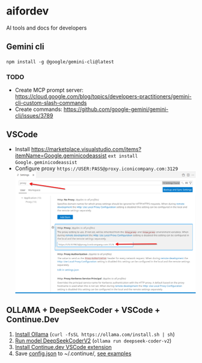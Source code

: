 # aifordev
AI tools and docs for developers

## Gemini cli
`npm install -g @google/gemini-cli@latest`

### TODO 

- Create MCP prompt server: https://cloud.google.com/blog/topics/developers-practitioners/gemini-cli-custom-slash-commands
- Create commands: https://github.com/google-gemini/gemini-cli/issues/3789

## VSCode

- Install https://marketplace.visualstudio.com/items?itemName=Google.geminicodeassist
`ext install Google.geminicodeassist`
- Configure proxy `https://USER:PASS@proxy.iconicompany.com:3129`
![vscodeproxy](vscode/vscodeproxy.png)

## OLLAMA + DeepSeekCoder + VSCode + Continue.Dev

1. [Install Ollama](https://ollama.com/download) (`curl -fsSL https://ollama.com/install.sh | sh`)
2. [Run model DeepSeekCoderV2](https://ollama.com/library/deepseek-coder-v2) (`ollama run deepseek-coder-v2`)
3. [Install Continue.dev VSCode extension](https://docs.continue.dev/quickstart)
4. Save [config.json](continue.dev/config.json) to ~/.continue/, [see examples](https://docs.continue.dev/setup/examples)
 
  

